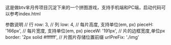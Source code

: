 这是做btv芈月传项目沉淀下来的一个拼图游戏，支持手机端和PC端，启动代码可以参考index.html

参数说明
        // 行
        row: 3,
        // 列
        low: 4,
        // 每片高度, 支持单位(em, px)
        pieceH: '166px',
        // 每片宽度, 支持单位(em, px)
        pieceW: '191px',
        // 片的边框宽度,单位px
        border: '2px solid #ffffff',
        // 片图片存储位置前缀
        urlPreFix: './img'
